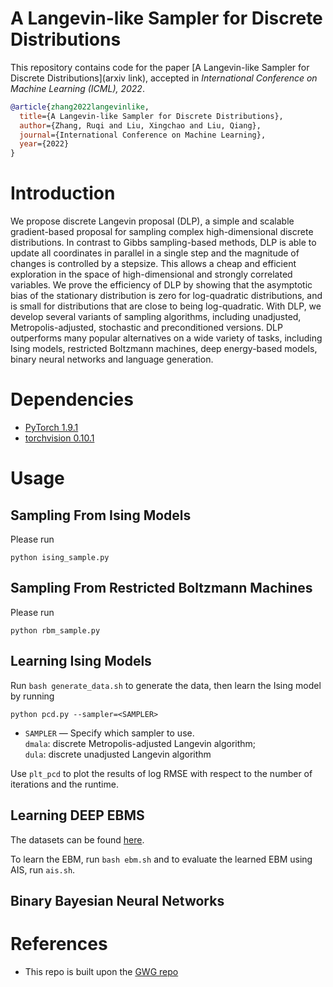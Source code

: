 # A Langevin-like Sampler for Discrete Distributions

This repository contains code for the paper
[A Langevin-like Sampler for Discrete Distributions](arxiv link), accepted in _International Conference on Machine Learning (ICML), 2022_.

```bibtex
@article{zhang2022langevinlike,
  title={A Langevin-like Sampler for Discrete Distributions},
  author={Zhang, Ruqi and Liu, Xingchao and Liu, Qiang},
  journal={International Conference on Machine Learning},
  year={2022}
}
```

# Introduction
We propose discrete Langevin proposal (DLP), a simple and scalable gradient-based
proposal for sampling complex high-dimensional discrete distributions. In contrast to Gibbs sampling-based methods, DLP is able to update all coordinates in parallel in a single step and the magnitude of changes is controlled by a stepsize. This allows a cheap and efficient exploration in the space of high-dimensional and strongly correlated variables. We prove the efficiency of DLP by showing that the asymptotic bias of the stationary distribution is zero for log-quadratic distributions, and is small for distributions that are close to being log-quadratic. With DLP, we develop several variants of sampling algorithms, including unadjusted, Metropolis-adjusted, stochastic and preconditioned versions. DLP outperforms many popular alternatives on a wide variety of tasks, including Ising models, restricted Boltzmann machines, deep energy-based models, binary neural networks and language generation.


# Dependencies
* [PyTorch 1.9.1](http://pytorch.org/) 
* [torchvision 0.10.1](https://github.com/pytorch/vision/)

# Usage
## Sampling From Ising Models
Please run
```
python ising_sample.py
```
## Sampling From Restricted Boltzmann Machines
Please run
```
python rbm_sample.py
```
## Learning Ising Models
Run ``bash generate_data.sh`` to generate the data, then learn the Ising model by running
```
python pcd.py --sampler=<SAMPLER>
```
* ```SAMPLER``` &mdash; Specify which sampler to use. \
                        ``dmala``: discrete Metropolis-adjusted Langevin algorithm; \
                        ``dula``: discrete unadjusted Langevin algorithm 

Use ``plt_pcd`` to plot the results of log RMSE with respect to the number of iterations and the runtime.

## Learning DEEP EBMS
The datasets can be found [here](https://github.com/jmtomczak/vae_vampprior/tree/master/datasets).

To learn the EBM, run ``bash ebm.sh`` and to evaluate the learned EBM using AIS, run ``ais.sh``.


## Binary Bayesian Neural Networks



# References
* This repo is built upon the [GWG repo](https://github.com/wgrathwohl/GWG_release) 